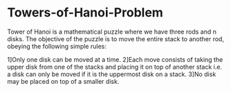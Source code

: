 # Towers-of-Hanoi-Problem
Tower of Hanoi is a mathematical puzzle where we have three rods and n disks. The objective of the puzzle is to move the entire stack to another rod, obeying the following simple rules: 

1]Only one disk can be moved at a time. 
2]Each move consists of taking the upper disk from one of the stacks and placing it on top of another stack i.e. a disk can only be moved if it is the uppermost disk on a stack.
 3]No disk may be placed on top of a smaller disk. 
